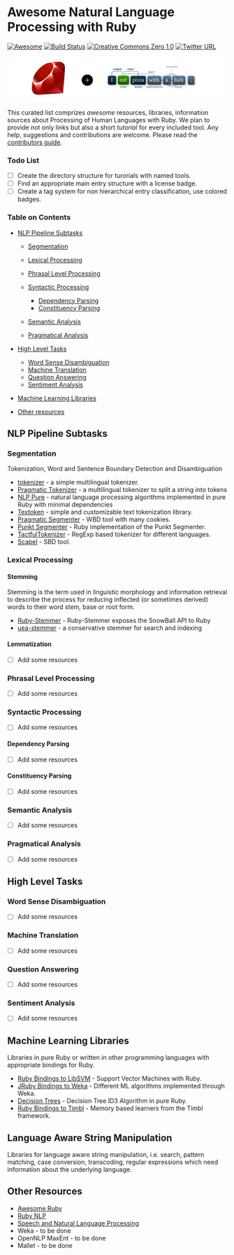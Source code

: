 # Awesome Natural Language Processing with Ruby
[![Awesome](https://cdn.rawgit.com/sindresorhus/awesome/d7305f38d29fed78fa85652e3a63e154dd8e8829/media/badge.svg)](https://github.com/sindresorhus/awesome)
[![Build Status](https://travis-ci.org/arbox/Awesome-Natural-Language-Processing-with-Ruby.svg?branch=master)](https://travis-ci.org/arbox/Awesome-Natural-Language-Processing-with-Ruby)
[![Creative Commons Zero 1.0](http://img.shields.io/badge/License-CC0-green.svg)](https://creativecommons.org/publicdomain/zero/1.0/)
[![Twitter URL](https://img.shields.io/twitter/url/http/shields.io.svg?style=social)](https://twitter.com/intent/tweet?button_hashtag=RubyNLP&text=Look!%20Awesome!&url=https://github.com/arbox/Awesome-Natural-Language-Processing-with-Ruby)

<img src="assets/header.png" />

This curated list comprizes _awesome_ resources, libraries, information sources about Processing of Human Languages with Ruby.
We plan to provide not only links but also a short _tutorial_ for every included tool.
Any help, suggestions and contributions are welcome. Please read the [contributors guide](CONTRIBUTING.md).

### Todo List
* [ ] Create the directory structure for turorials with named tools.
* [ ] Find an appropriate main entry structure with a license badge.
* [ ] Create a tag system for non hierarchical entry classification, use colored badges.

### Table on Contents

* [NLP Pipeline Subtasks](#nlp-pipeline-subtasks)
  * [Segmentation](#segmentation)
  * [Lexical Processing](#lexical-processing)
  * [Phrasal Level Processing](#phrasal-level-processing)
  * [Syntactic Processing](#syntactic-processing)
    * [Dependency Parsing](#dependency-parsing)
    * [Constituency Parsing](#constituency-parsing)

  * [Semantic Analysis](#semantic-analysis)
  * [Pragmatical Analysis](#pragmatic-analysis)

* [High Level Tasks](#high-level-tasks)
  * [Word Sense Disambiguation](#word-sense-disambiguation)
  * [Machine Translation](#machine-translation)
  * [Question Answering](#question-answering)
  * [Sentiment Analysis](#sentiment-analysis)

* [Machine Learning Libraries](#machine-learning-libraries)

* [Other resources](#other-resources)

## NLP Pipeline Subtasks

### Segmentation

Tokenization, Word and Sentence Boundary Detection and Disambiguation

* [tokenizer](https://github.com/arbox/tokenizer) - a simple multilingual tokenizer.
* [Pragmatic Tokenizer](https://github.com/diasks2/pragmatic_tokenizer) - a multilingual tokenizer to split a string into tokens
* [NLP Pure](https://github.com/parhamr/nlp-pure) - natural language processing algorithms implemented in pure Ruby with minimal dependencies
* [Textoken](https://github.com/manorie/textoken) - simple and customizable text tokenization library.
* [Pragmatic Segmenter](https://github.com/diasks2/pragmatic_segmenter) - WBD tool with many cookies.
* [Punkt Segmenter](https://github.com/lfcipriani/punkt-segmenter) - Ruby implementation of the Punkt Segmenter.
* [TactfulTokenizer](https://github.com/zencephalon/Tactful_Tokenizer) - RegExp based tokenizer for different languages.
* [Scapel](https://github.com/louismullie/scalpel) - SBD tool.

### Lexical Processing

#### Stemming

Stemming is the term used in linguistic morphology and information retrieval to describe the process for reducing inflected (or sometimes derived) words to their word stem, base or root form.

* [Ruby-Stemmer](https://github.com/aurelian/ruby-stemmer) - Ruby-Stemmer exposes the SnowBall API to Ruby
* [uea-stemmer](https://github.com/ealdent/uea-stemmer) - a conservative stemmer for search and indexing

#### Lemmatization
- [ ] Add some resources

### Phrasal Level Processing
- [ ] Add some resources

### Syntactic Processing
- [ ] Add some resources

#### Dependency Parsing
- [ ] Add some resources

#### Constituency Parsing
- [ ] Add some resources

### Semantic Analysis
- [ ] Add some resources

### Pragmatical Analysis
- [ ] Add some resources

## High Level Tasks

### Word Sense Disambiguation
- [ ] Add some resources

### Machine Translation
- [ ] Add some resources

### Question Answering
- [ ] Add some resources

### Sentiment Analysis
- [ ] Add some resources


## Machine Learning Libraries

Libraries in pure Ruby or written in other programming languages with appropriate bindings for Ruby.

* [Ruby Bindings to LibSVM](https://github.com/febeling/rb-libsvm) - Support Vector Machines with Ruby.
* [JRuby Bindings to Weka](https://github.com/paulgoetze/weka-jruby) - Different ML algorithms implemented through Weka.
* [Decision Trees](https://github.com/igrigorik/decisiontree) - Decision Tree ID3 Algorithm in pure Ruby.
* [Ruby Bindings to Timbl](https://github.com/maspwr/rtimbl) - Memory based learners from the Timbl framework.

## Language Aware String Manipulation

Libraries for language aware string manipulation, i.e. search, pattern matching, case conversion, transcoding, regular expressions which need information about the underlying language.



## Other Resources
* [Awesome Ruby](https://github.com/sdogruyol/awesome-ruby)
* [Ruby NLP](https://github.com/diasks2/ruby-nlp)
* [Speech and Natural Language Processing](https://github.com/edobashira/speech-language-processing)
* Weka - to be done
* OpenNLP MaxEnt - to be done
* Mallet - to be done
